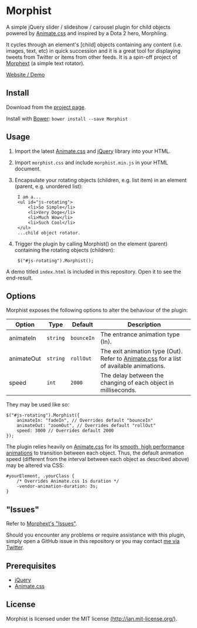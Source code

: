 Morphist
========

A simple jQuery slider / slideshow / carousel plugin for child objects powered by [Animate.css][animatecss] and inspired by a Dota 2 hero, Morphling.

It cycles through an element's [child] objects containing any content (i.e. images, text, etc) in quick succession and it is a great tool for displaying tweets from Twitter or items from other feeds.
It is a spin-off project of [Morphext](//github.com/MrSaints/Morphext) (a simple text rotator).

[Website / Demo][website]


Install
-------

Download from the [project page][downloads].

Install with [Bower][bower]: `bower install --save Morphist`


Usage
-----

1. Import the latest [Animate.css][animatecss] and [jQuery][jquery] library into your HTML.

2. Import `morphist.css` and include `morphist.min.js` in your HTML document.

3. Encapsulate your rotating objects (children, e.g. list item) in an element (parent, e.g. unordered list):

        I am a...
        <ul id="js-rotating">
            <li>So Simple</li>
            <li>Very Doge</li>
            <li>Much Wow</li>
            <li>Such Cool</li>
        </ul>
        ...child object rotator.

4. Trigger the plugin by calling Morphist() on the element (parent) containing the rotating objects (children):

        $("#js-rotating").Morphist();

A demo titled `index.html` is included in this repository. Open it to see the end-result.


Options
-------

Morphist exposes the following options to alter the behaviour of the plugin:

Option | Type | Default | Description
--- | --- | --- | ---
animateIn | `string` | `bounceIn` | The entrance animation type (In).
animateOut | `string` | `rollOut` | The exit animation type (Out). Refer to [Animate.css][animatecss] for a list of available animations.
speed | `int` | `2000` | The delay between the changing of each object in milliseconds.

They may be used like so:

    $("#js-rotating").Morphist({
        animateIn: "fadeIn", // Overrides default "bounceIn"
        animateOut: "zoomOut", // Overrides default "rollOut"
        speed: 3000 // Overrides default 2000
    });

The plugin relies heavily on [Animate.css][animatecss] for its [smooth, high performance animations](http://www.html5rocks.com/en/tutorials/speed/high-performance-animations/) to transition between each object. Thus, the default animation speed (different from the interval between each object as described above) may be altered via CSS:

    #yourElement, .yourClass {
        /* Overrides Animate.css 1s duration */
        -vendor-animation-duration: 3s;
    }


"Issues"
----------

Refer to [Morphext's "Issues"](https://github.com/MrSaints/Morphext#issues).

Should you encounter any problems or require assistance with this plugin, simply open a GitHub issue in this repository or you may contact [me via Twitter][twitter].


Prerequisites
-------------

- [jQuery][jquery]
- [Animate.css][animatecss]


License
-------

Morphist is licensed under the MIT license [(http://ian.mit-license.org/)](http://ian.mit-license.org/).

  [website]: http://morphist.fyianlai.com/
  [twitter]: //www.twitter.com/MrSaints
  [downloads]: //github.com/MrSaints/Morphist/releases
  
  [bower]: http://bower.io/
  [jquery]: //www.jquery.com/
  [animatecss]: //daneden.github.io/animate.css/
